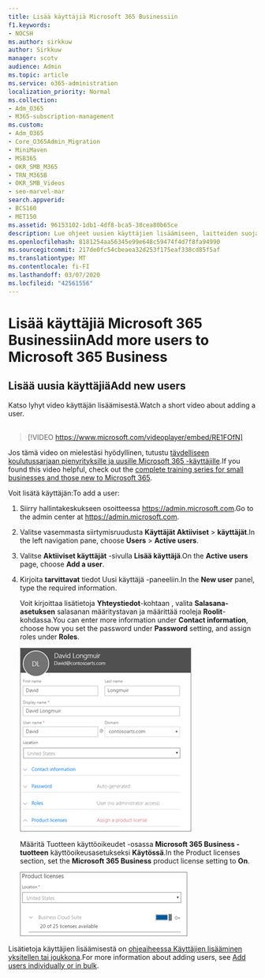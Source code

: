 ```yaml
---
title: Lisää käyttäjiä Microsoft 365 Businessiin
f1.keywords:
- NOCSH
ms.author: sirkkuw
author: Sirkkuw
manager: scotv
audience: Admin
ms.topic: article
ms.service: o365-administration
localization_priority: Normal
ms.collection:
- Adm_O365
- M365-subscription-management
ms.custom:
- Adm_O365
- Core_O365Admin_Migration
- MiniMaven
- MSB365
- OKR_SMB_M365
- TRN_M365B
- OKR_SMB_Videos
- seo-marvel-mar
search.appverid:
- BCS160
- MET150
ms.assetid: 96153102-1db1-4df8-bca5-38cea80b65ce
description: Lue ohjeet uusien käyttäjien lisäämiseen, laitteiden suojaamiseen ja roolien määrittämiseen Microsoft 365 Businessissa.
ms.openlocfilehash: 8181254aa56345e99e648c59474f4d7f8fa94990
ms.sourcegitcommit: 217de0fc54cbeaea32d253f175eaf338cd85f5af
ms.translationtype: MT
ms.contentlocale: fi-FI
ms.lasthandoff: 03/07/2020
ms.locfileid: "42561556"
---
```

# <a name="add-more-users-to-microsoft-365-business"></a><span data-ttu-id="9e0fa-103">Lisää käyttäjiä Microsoft 365 Businessiin</span><span class="sxs-lookup"><span data-stu-id="9e0fa-103">Add more users to Microsoft 365 Business</span></span>

## <a name="add-new-users"></a><span data-ttu-id="9e0fa-104">Lisää uusia käyttäjiä</span><span class="sxs-lookup"><span data-stu-id="9e0fa-104">Add new users</span></span>

<span data-ttu-id="9e0fa-105">Katso lyhyt video käyttäjän lisäämisestä.</span><span class="sxs-lookup"><span data-stu-id="9e0fa-105">Watch a short video about adding a user.</span></span> <br><br>

> [!VIDEO https://www.microsoft.com/videoplayer/embed/RE1FOfN] 

<span data-ttu-id="9e0fa-106">Jos tämä video on mielestäsi hyödyllinen, tutustu [täydelliseen koulutussarjaan pienyrityksille ja uusille Microsoft 365 -käyttäjille](https://support.office.com/article/6ab4bbcd-79cf-4000-a0bd-d42ce4d12816).</span><span class="sxs-lookup"><span data-stu-id="9e0fa-106">If you found this video helpful, check out the [complete training series for small businesses and those new to Microsoft 365](https://support.office.com/article/6ab4bbcd-79cf-4000-a0bd-d42ce4d12816).</span></span>

<span data-ttu-id="9e0fa-107">Voit lisätä käyttäjän:</span><span class="sxs-lookup"><span data-stu-id="9e0fa-107">To add a user:</span></span>

1. <span data-ttu-id="9e0fa-108">Siirry hallintakeskukseen osoitteessa <a href="https://go.microsoft.com/fwlink/p/?linkid=837890" target="_blank">https://admin.microsoft.com</a>.</span><span class="sxs-lookup"><span data-stu-id="9e0fa-108">Go to the admin center at <a href="https://go.microsoft.com/fwlink/p/?linkid=837890" target="_blank">https://admin.microsoft.com</a>.</span></span> 
2. <span data-ttu-id="9e0fa-109">Valitse vasemmasta siirtymisruudusta **Käyttäjät Aktiiviset** \> **käyttäjät**.</span><span class="sxs-lookup"><span data-stu-id="9e0fa-109">In the left navigation pane, choose **Users** \> **Active users**.</span></span>
3. <span data-ttu-id="9e0fa-110">Valitse **Aktiiviset käyttäjät** -sivulla **Lisää käyttäjä**.</span><span class="sxs-lookup"><span data-stu-id="9e0fa-110">On the **Active users** page, choose **Add a user**.</span></span>
4. <span data-ttu-id="9e0fa-111">Kirjoita **tarvittavat** tiedot Uusi käyttäjä -paneeliin.</span><span class="sxs-lookup"><span data-stu-id="9e0fa-111">In the **New user** panel, type the required information.</span></span> 
  
    <span data-ttu-id="9e0fa-112">Voit kirjoittaa lisätietoja **Yhteystiedot**-kohtaan , valita **Salasana-asetuksen** salasanan määritystavan ja määrittää rooleja **Roolit**-kohdassa.</span><span class="sxs-lookup"><span data-stu-id="9e0fa-112">You can enter more information under **Contact information**, choose how you set the password under **Password** setting, and assign roles under **Roles**.</span></span>
      
    ![Enter user information in the New user card](../media/f04d39ca-48be-4868-8330-8552a4754c8b.png)
      
    <span data-ttu-id="9e0fa-114">Määritä Tuotteen käyttöoikeudet -osassa **Microsoft 365 Business -tuotteen** käyttöoikeusasetukseksi **Käytössä**.</span><span class="sxs-lookup"><span data-stu-id="9e0fa-114">In the Product licenses section, set the **Microsoft 365 Business** product license setting to **On**.</span></span>
      
    ![Set the license setting to On position](../media/7404f7f7-93bc-44a3-9ffb-4208b5b17402.png)
  
<span data-ttu-id="9e0fa-116">Lisätietoja käyttäjien lisäämisestä on [ohjeaiheessa Käyttäjien lisääminen yksitellen tai joukkona](https://docs.microsoft.com/office365/admin/add-users/add-users).</span><span class="sxs-lookup"><span data-stu-id="9e0fa-116">For  more information about adding users, see [Add users individually or in bulk](https://docs.microsoft.com/office365/admin/add-users/add-users).</span></span>
  
